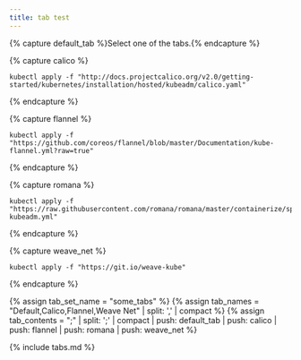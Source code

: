 ```yaml
---
title: tab test
---
```

{% capture default_tab %}Select one of the tabs.{% endcapture %}

{% capture calico %}
```shell
kubectl apply -f "http://docs.projectcalico.org/v2.0/getting-started/kubernetes/installation/hosted/kubeadm/calico.yaml"
```
{% endcapture %}

{% capture flannel %}
```shell
kubectl apply -f "https://github.com/coreos/flannel/blob/master/Documentation/kube-flannel.yml?raw=true"
```
{% endcapture %}

{% capture romana %}
```shell
kubectl apply -f "https://raw.githubusercontent.com/romana/romana/master/containerize/specs/romana-kubeadm.yml"
```
{% endcapture %}

{% capture weave_net %}
```shell
kubectl apply -f "https://git.io/weave-kube"
```
{% endcapture %}

{% assign tab_set_name = "some_tabs" %}
{% assign tab_names = "Default,Calico,Flannel,Weave Net" | split: ',' | compact %}
{% assign tab_contents = ";" | split: ';' | compact | push: default_tab | push: calico | push: flannel | push: romana | push: weave_net %}

{% include tabs.md %}
